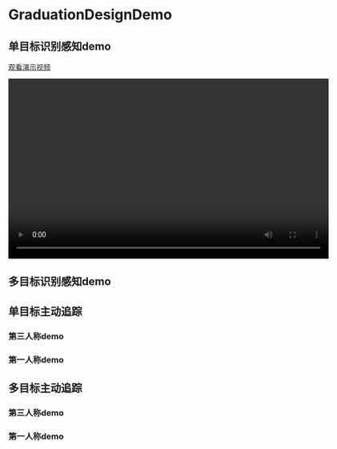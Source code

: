 # GraduationDesignDemo
## 单目标识别感知demo
[观看演示视频](./ods.mp4)

<video width="640" height="360" controls>
  <source src="./ods.mp4" type="video/mp4">
</video>

## 多目标识别感知demo
## 单目标主动追踪
### 第三人称demo
### 第一人称demo
## 多目标主动追踪
### 第三人称demo
### 第一人称demo
